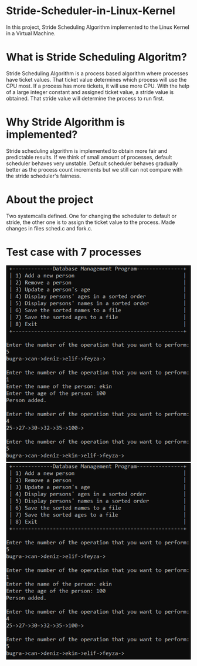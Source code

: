 # Stride-Scheduler-in-Linux-Kernel

In this project, Stride Scheduling Algorithm implemented to the Linux Kernel in a Virtual Machine. 

# What is Stride Scheduling Algoritm?

Stride Scheduling Algorithm is a process based algorithm where processes have ticket values. That ticket value determines which process will use the CPU most. If a process has more tickets, it will use more CPU. With the help of a large integer constant and assigned ticket value, a stride value is obtained. That stride value will determine the process to run first.

# Why Stride Algorithm is implemented?

Stride scheduling algorithm is implemented to obtain more fair and predictable results. If we think of small amount of processes, default scheduler behaves very unstable. Default scheduler behaves gradually better as the process count increments but we still can not compare with the stride scheduler's fairness.

# About the project

Two systemcalls defined. One for changing the scheduler to default or stride, the other one is to assign the ticket value to the process. Made changes in files sched.c and fork.c.

# Test case with 7 processes

![image alt](https://github.com/ekingunusen01/Simple-Database-Management-System/blob/master/dbms.png?raw=true)
![image alt](https://github.com/ekingunusen01/Simple-Database-Management-System/blob/master/dbms.png?raw=true)
